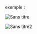 exemple :

![Sans titre](https://github.com/fk-crafter/100days-of-code/assets/127132293/5ffc30b9-6605-4c8a-9cad-dd884a25b851)

![Sans titre2](https://github.com/fk-crafter/100days-of-code/assets/127132293/84be2a0f-da4a-4a5e-9fe4-610c30bf45ac)
